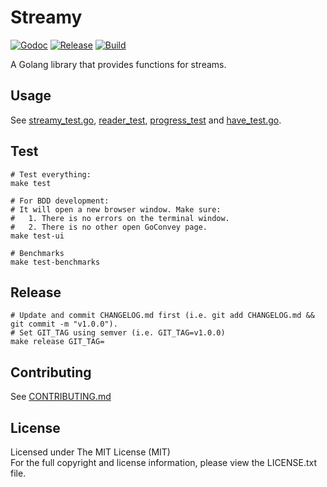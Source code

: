 # Streamy

[![Godoc][doc-image]][doc-url] [![Release][release-image]][release-url] [![Build][build-image]][build-url]

A Golang library that provides functions for streams.

## Usage

See [streamy_test.go](streamy_test.go), [reader_test](reader_test), [progress_test](progress_test) and [have_test.go](have_test.go).

## Test

```shell
# Test everything:
make test

# For BDD development:
# It will open a new browser window. Make sure:
#   1. There is no errors on the terminal window.
#   2. There is no other open GoConvey page.
make test-ui

# Benchmarks
make test-benchmarks
```

## Release

```shell
# Update and commit CHANGELOG.md first (i.e. git add CHANGELOG.md && git commit -m "v1.0.0").
# Set GIT_TAG using semver (i.e. GIT_TAG=v1.0.0)
make release GIT_TAG=
```

## Contributing

See [CONTRIBUTING.md](CONTRIBUTING.md)

## License

Licensed under The MIT License (MIT)  
For the full copyright and license information, please view the LICENSE.txt file.

[doc-url]: https://pkg.go.dev/github.com/devfacet/streamy
[doc-image]: https://pkg.go.dev/badge/github.com/devfacet/streamy

[release-url]: https://github.com/devfacet/streamy/releases/latest
[release-image]: https://img.shields.io/github/release/devfacet/streamy.svg?style=flat-square

[build-url]: https://github.com/devfacet/streamy/actions/workflows/test.yaml
[build-image]: https://github.com/devfacet/streamy/workflows/Test/badge.svg
